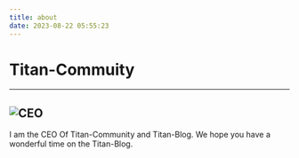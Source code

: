 ```yaml
---
title: about
date: 2023-08-22 05:55:23
---
```

# Titan-Commuity
------------------
![CEO](https://dannythehacker.github.io/photos/Daniel.jpg)
------------

I am the CEO Of Titan-Community and Titan-Blog.
We hope you have a wonderful time on the Titan-Blog.

